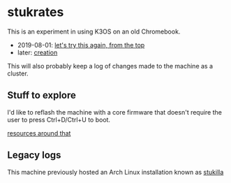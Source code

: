 # stukrates

This is an experiment in using K3OS on an old Chromebook.

- 2019-08-01: [let's try this again, from the top](a2d953f6-a776-468c-a168-ce25df112142.md)
- later: [creation](c83c7062-d45b-411b-9420-0db45f85be2b.md)

This will also probably keep a log of changes made to the machine as a cluster.

## Stuff to explore

I'd like to reflash the machine with a core firmware that doesn't require the user to press Ctrl+D/Ctrl+U to boot.

[resources around that](2ef2a84f-8eda-4f21-9769-45f271fd3c05.md)

## Legacy logs

This machine previously hosted an Arch Linux installation known as [stukilla](62907e4e-f535-4676-9863-91c1e3b2eb2d.md)
